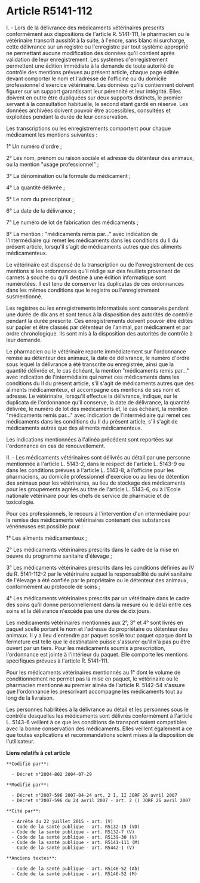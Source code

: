 # Article R5141-112

I. - Lors de la délivrance des médicaments vétérinaires prescrits conformément aux dispositions de l'article R. 5141-111, le
pharmacien ou le vétérinaire transcrit aussitôt à la suite, à l'encre, sans blanc ni surcharge, cette délivrance sur un
registre ou l'enregistre par tout système approprié ne permettant aucune modification des données qu'il contient après
validation de leur enregistrement. Les systèmes d'enregistrement permettent une édition immédiate à la demande de toute
autorité de contrôle des mentions prévues au présent article, chaque page éditée devant comporter le nom et l'adresse de
l'officine ou du domicile professionnel d'exercice vétérinaire. Les données qu'ils contiennent doivent figurer sur un support
garantissant leur pérennité et leur intégrité. Elles doivent en outre être dupliquées sur deux supports distincts, le premier
servant à la consultation habituelle, le second étant gardé en réserve. Les données archivées doivent pouvoir être
accessibles, consultées et exploitées pendant la durée de leur conservation.

Les transcriptions ou les enregistrements comportent pour chaque médicament les mentions suivantes :

1° Un numéro d'ordre ;

2° Les nom, prénom ou raison sociale et adresse du détenteur des animaux, ou la mention "usage professionnel" ;

3° La dénomination ou la formule du médicament ;

4° La quantité délivrée ;

5° Le nom du prescripteur ;

6° La date de la délivrance ;

7° Le numéro de lot de fabrication des médicaments ;

8° La mention : "médicaments remis par..." avec indication de l'intermédiaire qui remet les médicaments dans les conditions
du II du présent article, lorsqu'il s'agit de médicaments autres que des aliments médicamenteux.

Le vétérinaire est dispensé de la transcription ou de l'enregistrement de ces mentions si les ordonnances qu'il rédige sur
des feuillets provenant de carnets à souche ou qu'il destine à une édition informatique sont numérotées. Il est tenu de
conserver les duplicatas de ces ordonnances dans les mêmes conditions que le registre ou l'enregistrement susmentionné.

Les registres ou les enregistrements informatisés sont conservés pendant une durée de dix ans et sont tenus à la disposition
des autorités de contrôle pendant la durée prescrite. Ces enregistrements doivent pouvoir être édités sur papier et être
classés par détenteur de l'animal, par médicament et par ordre chronologique. Ils sont mis à la disposition des autorités de
contrôle à leur demande.

Le pharmacien ou le vétérinaire reporte immédiatement sur l'ordonnance remise au détenteur des animaux, la date de
délivrance, le numéro d'ordre sous lequel la délivrance a été transcrite ou enregistrée, ainsi que la quantité délivrée et,
le cas échéant, la mention "médicaments remis par..." avec indication de l'intermédiaire qui remet ces médicaments dans les
conditions du II du présent article, s'il s'agit de médicaments autres que des aliments médicamenteux, et accompagne ces
mentions de ses nom et adresse. Le vétérinaire, lorsqu'il effectue la délivrance, indique, sur le duplicata de l'ordonnance
qu'il conserve, la date de délivrance, la quantité délivrée, le numéro de lot des médicaments et, le cas échéant, la mention
"médicaments remis par..." avec indication de l'intermédiaire qui remet ces médicaments dans les conditions du II du présent
article, s'il s'agit de médicaments autres que des aliments médicamenteux.

Les indications mentionnées à l'alinéa précédent sont reportées sur l'ordonnance en cas de renouvellement.

II. - Les médicaments vétérinaires sont délivrés au détail par une personne mentionnée à l'article L. 5143-2, dans le respect
de l'article L. 5143-9 ou dans les conditions prévues à l'article L. 5143-8, à l'officine pour les pharmaciens, au domicile
professionnel d'exercice ou au lieu de détention des animaux pour les vétérinaires, au lieu de stockage des médicaments pour
les groupements agréés au titre de l'article L. 5143-6, ou à l'Ecole nationale vétérinaire pour les chefs de service de
pharmacie et de toxicologie.

Pour ces professionnels, le recours à l'intervention d'un intermédiaire pour la remise des médicaments vétérinaires contenant
des substances vénéneuses est possible pour :

1° Les aliments médicamenteux ;

2° Les médicaments vétérinaires prescrits dans le cadre de la mise en oeuvre du programme sanitaire d'élevage ;

3° Les médicaments vétérinaires prescrits dans les conditions définies au IV du R. 5141-112-2 par le vétérinaire auquel la
responsabilité du suivi sanitaire de l'élevage a été confiée par le propriétaire ou le détenteur des animaux, conformément au
protocole de soins ;

4° Les médicaments vétérinaires prescrits par un vétérinaire dans le cadre des soins qu'il donne personnellement dans la
mesure où le délai entre ces soins et la délivrance n'excède pas une durée de dix jours.

Les médicaments vétérinaires mentionnés aux 2°, 3° et 4° sont livrés en paquet scellé portant le nom et l'adresse du
propriétaire ou détenteur des animaux. Il y a lieu d'entendre par paquet scellé tout paquet opaque dont la fermeture est
telle que le destinataire puisse s'assurer qu'il n'a pas pu être ouvert par un tiers. Pour les médicaments soumis à
prescription, l'ordonnance est jointe à l'intérieur du paquet. Elle comporte les mentions spécifiques prévues à l'article R.
5141-111.

Pour les médicaments vétérinaires mentionnés au 1° dont le volume de conditionnement ne permet pas la mise en paquet, le
vétérinaire ou le pharmacien mentionné au premier alinéa de l'article R. 5142-54 s'assure que l'ordonnance les prescrivant
accompagne les médicaments tout au long de la livraison.

Les personnes habilitées à la délivrance au détail et les personnes sous le contrôle desquelles les médicaments sont délivrés
conformément à l'article L. 5143-6 veillent à ce que les conditions de transport soient compatibles avec la bonne
conservation des médicaments. Elles veillent également à ce que toutes explications et recommandations soient mises à la
disposition de l'utilisateur.

**Liens relatifs à cet article**

	**Codifié par**:

	  - Décret n°2004-802 2004-07-29

	**Modifié par**:

	  - Décret n°2007-596 2007-04-24 art. 2 I, II JORF 26 avril 2007
	  - Décret n°2007-596 du 24 avril 2007 - art. 2 () JORF 26 avril 2007

	**Cité par**:

	  - Arrêté du 22 juillet 2015 - art. (V)
	  - Code de la santé publique - art. R5132-15 (VD)
	  - Code de la santé publique - art. R5132-7 (V)
	  - Code de la santé publique - art. R5139-30 (V)
	  - Code de la santé publique - art. R5141-111 (M)
	  - Code de la santé publique - art. R5442-1 (V)

	**Anciens textes**:

	  - Code de la santé publique - art. R5146-52 (Ab)
	  - Code de la santé publique - art. R5146-52 (M)
